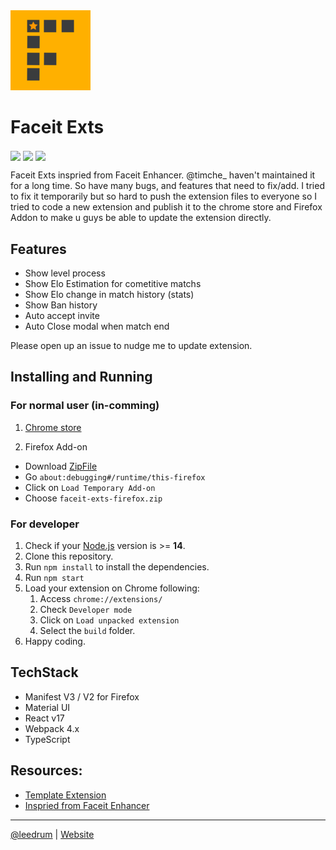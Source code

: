 <img src="src/icon128.png" width="128"/>

# Faceit Exts

<img valign="middle" src="https://img.shields.io/chrome-web-store/v/blncihpjdpcjlkkfcmdkbdonkcpbenpp?label=%20"> <img valign="middle" src="https://img.shields.io/chrome-web-store/users/blncihpjdpcjlkkfcmdkbdonkcpbenpp"> <img valign="middle" src="https://img.shields.io/chrome-web-store/rating/blncihpjdpcjlkkfcmdkbdonkcpbenpp">

Faceit Exts inspried from Faceit Enhancer. @timche\_ haven't maintained it for a long time. So have many bugs, and features that need to fix/add.
I tried to fix it temporarily but so hard to push the extension files to everyone so I tried to code a new extension and publish it to the chrome store and Firefox Addon to make u guys be able to update the extension directly.

## Features

- Show level process
- Show Elo Estimation for cometitive matchs
- Show Elo change in match history (stats)
- Show Ban history
- Auto accept invite
- Auto Close modal when match end

Please open up an issue to nudge me to update extension.

## Installing and Running

### For normal user (in-comming)

1. [Chrome store](https://chrome.google.com/webstore/detail/faceit-exts/blncihpjdpcjlkkfcmdkbdonkcpbenpp)

2. Firefox Add-on

- Download [ZipFile](https://github.com/leedrum/faceit-exts/releases/download/v1.0.0/faceit-exts-firefox.zip)
- Go `about:debugging#/runtime/this-firefox`
- Click on `Load Temporary Add-on`
- Choose `faceit-exts-firefox.zip`

### For developer

1. Check if your [Node.js](https://nodejs.org/) version is >= **14**.
2. Clone this repository.
3. Run `npm install` to install the dependencies.
4. Run `npm start`
5. Load your extension on Chrome following:
   1. Access `chrome://extensions/`
   2. Check `Developer mode`
   3. Click on `Load unpacked extension`
   4. Select the `build` folder.
6. Happy coding.

## TechStack

- Manifest V3 / V2 for Firefox
- Material UI
- React v17
- Webpack 4.x
- TypeScript

## Resources:

- [Template Extension](https://github.com/lxieyang/chrome-extension-boilerplate-react/)
- [Inspried from Faceit Enhancer](https://github.com/faceit-enhancer/faceit-enhancer)

---

[@leedrum](https://github.com/leedrum) | [Website](https://arrow-silver.xyz)
